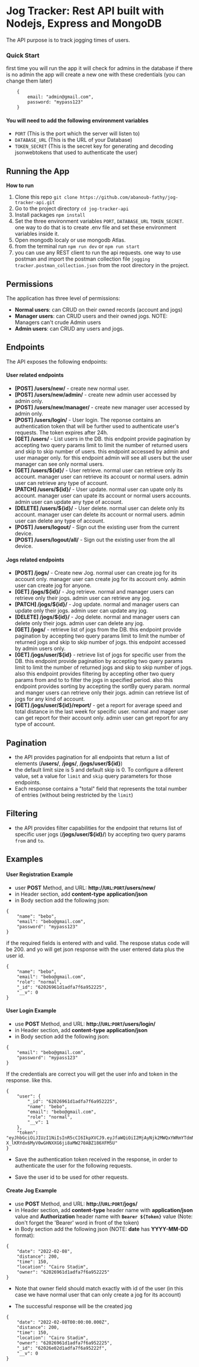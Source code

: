 # Jog Tracker: Rest API built with Nodejs, Express and MongoDB

The API purpose is to track jogging times of users.

### Quick Start

first time you will run the app it will check for admins in the database if there is no admin the app will create a new one with these credentials (you can change them later)

```
    {
        email: "admin@gmail.com",
        password: "mypass123"
    }
```

#### You will need to add the following environment variables

- `PORT` (This is the port which the server will listen to)
- `DATABASE_URL` (This is the URL of your Database)
- `TOKEN_SECRET` (This is the secret key for generating and decoding jsonwebtokens that used to authenticate the user)

## Running the App

**How to run**

1. Clone this repo `git clone https://github.com/abanoub-fathy/jog-tracker-api.git`
2. Go to the project directory `cd jog-tracker-api`
3. Install packages `npm install`
4. Set the three environment variables `PORT`, `DATABASE_URL` `TOKEN_SECRET`. one way to do that is to create .env file and set these environment variables inside it.
5. Open mongodb localy or use mongodb Atlas.
6. from the terminal run `npm run dev` or `npm run start`
7. you can use any REST client to run the api requests. one way to use postman and import the postman collection file `jogging tracker.postman_collection.json` from the root directory in the project.

## Permissions

The application has three level of permissions:

- **Normal users**: can CRUD on their owned records (account and jogs)
- **Manager users**: can CRUD users and their owned jogs. NOTE: Managers can't crude Admin users
- **Admin users**: can CRUD any users and jogs.

## Endpoints

The API exposes the following endpoints:

#### User related endpoints

- **[POST] /users/new/** - create new normal user.
- **[POST] /users/new/admin/** - create new admin user accessed by admin only.
- **[POST] /users/new/manager/** - create new manager user accessed by admin only.
- **[POST] /users/login/** - User login. The reponse contains an authentication token that will be further used to authenticate user's requests. The token expires after 24h.
- **[GET] /users/** - List users in the DB. this endpoint provide pagination by accepting two query params limit to limit the number of returned users and skip to skip number of users. this endpoint accessed by admin and user manager only. for this endpoint admin will see all users but the user manager can see only normal users.
- **[GET] /users/${id}/** - User retrieve. normal user can retrieve only its account. manager user can retrieve its account or normal users. admin user can retrieve any type of account.
- **[PATCH] /users/${id}/** - User update. normal user can upate only its account. manager user can upate its account or normal users accounts. admin user can update any type of account.
- **[DELETE] /users/${id}/** - User delete. normal user can delete only its account. manager user can delete its account or normal users. admin user can delete any type of account.
- **[POST] /users/logout/** - Sign out the existing user from the current device.
- **[POST] /users/logout/all/** - Sign out the existing user from the all device.

#### Jogs related endpoints

- **[POST] /jogs/** - Create new Jog. normal user can create jog for its account only. manager user can create jog for its account only. admin user can create jog for anyone.
- **[GET] /jogs/${id}/** - Jog retrieve. normal and manager users can retrieve only their jogs. admin user can retrieve any jog.
- **[PATCH] /jogs/${id}/** - Jog update. normal and manager users can update only their jogs. admin user can update any jog.
- **[DELETE] /jogs/${id}/** - Jog delete. normal and manager users can delete only their jogs. admin user can delete any jog.
- **[GET] /jogs/** - retrieve list of jogs from the DB. this endpoint provide pagination by accepting two query params limit to limit the number of returned jogs and skip to skip number of jogs. this endpoint accessed by admin users only.
- **[GET] /jogs/user/${id}** - retrieve list of jogs for specific user from the DB. this endpoint provide pagination by accepting two query params limit to limit the number of returned jogs and skip to skip number of jogs. also this endpoint provides filtering by accepting other two query params from and to to filter the jogs in specified period. also this endpoint provides sorting by accepting the sortBy query param. normal and manger users can retrieve only their jogs. admin can retrieve list of jogs for any kind of account.
- **[GET] /jogs/user/${id}/report/** - get a report for average speed and total distance in the last week for specific user. normal and mager user can get report for their account only. admin user can get report for any type of account.

## Pagination

- the API provides pagination for all endpoints that return a list of elements (**/users/**, **/jogs/**, **/jogs/user/${id}**)
- the default limit size is 5 and default skip is 0. To configure a diferent value, set a value for `limit` and `skip` query parameters for those endpoints.
- Each response contains a "total" field that represents the total number of entries (without being restricted by the `limit`)

## Filtering

- the API provides filter capabilities for the endpoint that returns list of specific user jogs (**/jogs/user/${id}/**) by accepting two query params `from` and `to`.

## Examples

#### User Registration Example

- user **POST** Method, and URL: **http://`URL`:`PORT`/users/new/**
- in Header section, add **content-type** **application/json**
- in Body section add the following json:

```
{
    "name": "bebo",
    "email": "bebo@gmail.com",
    "password": "mypass123"
}
```

if the required fields is entered with and valid. The respose status code will be 200. and yo will get json response with the user entered data plus the user id.

```
{
    "name": "bebo",
    "email": "bebo@gmail.com",
    "role": "normal",
    "_id": "62026961d1adfa7f6a952225",
    "__v": 0
}
```

#### User Login Example

- use **POST** Method, and URL: **http://`URL`:`PORT`/users/login/**
- in Header section, add **content-type** **application/json**
- in Body section add the following json:

```
{
    "email": "bebo@gmail.com",
    "password": "mypass123"
}
```

If the credentials are correct you will get the user info and token in the response. like this.

```
{
    "user": {
        "_id": "62026961d1adfa7f6a952225",
        "name": "bebo",
        "email": "bebo@gmail.com",
        "role": "normal",
        "__v": 1
    },
    "token": "eyJhbGciOiJIUzI1NiIsInR5cCI6IkpXVCJ9.eyJfaWQiOiI2MjAyNjk2MWQxYWRmYTdmNmE5NTIyMjUiLCJpYXQiOjE2NDQzMjU3MzgsImV4cCI6MTY0NDQxMjEzOH0.P-X_lKRYdx6MyV0wGHNXXG6ji8aMW270ABZ186XFM5U"
}
```

- Save the authentication token received in the response, in order to authenticate the user for the following requests.

- Save the user id to be used for other requests.

#### Create Jog Example

- use **POST** Method, and URL: **http://`URL`:`PORT`/jogs/**
- in Header section, add **content-type** header name with **application/json** value and **Authorization** header name with **`Bearer ${Token}`** value (Note: don't forget the 'Bearer' word in front of the token)
- in Body section add the following json (NOTE: **date** has **YYYY-MM-DD** format):

```
{
    "date": "2022-02-08",
    "distance": 200,
    "time": 150,
    "location": "Cairo Stadim",
    "owner": "62026961d1adfa7f6a952225"
}

```

- Note that owner field should match exactly with id of the user (in this case we have normal user that can only create a jog for its account)

- The successful response will be the created jog

```
{
    "date": "2022-02-08T00:00:00.000Z",
    "distance": 200,
    "time": 150,
    "location": "Cairo Stadim",
    "owner": "62026961d1adfa7f6a952225",
    "_id": "62026e02d1adfa7f6a95222f",
    "__v": 0
}
```
